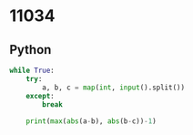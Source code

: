 # 11034

## Python

```python
while True:
    try:
        a, b, c = map(int, input().split())
    except:
        break
    
    print(max(abs(a-b), abs(b-c))-1)

```
